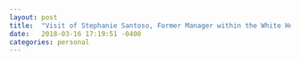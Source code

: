 ```yaml
---
layout: post
title:  "Visit of Stephanie Santoso, Former Manager within the White House Office of Science and Technology Policy"
date:   2018-03-16 17:19:51 -0400
categories: personal
---
```




[jekyll-docs]: https://jekyllrb.com/docs/home
[jekyll-gh]:   https://github.com/jekyll/jekyll
[jekyll-talk]: https://talk.jekyllrb.com/
